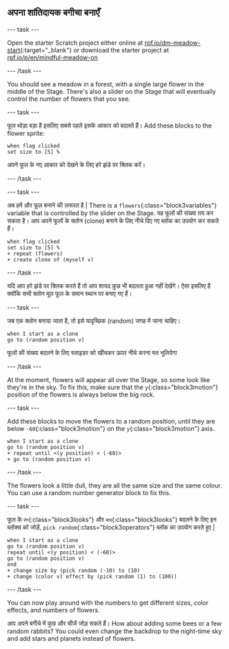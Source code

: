 ## अपना शांतिदायक बगीचा बनाएँ

--- task ---

Open the starter Scratch project either online at [rpf.io/dm-meadow-start](https://rpf.io/dm-meadow-start){:target="_blank"} or download the starter project at [rpf.io/p/en/mindful-meadow-on](https://rpf.io/p/en/mindful-meadow-go)

--- /task ---

You should see a meadow in a forest, with a single large flower in the middle of the Stage. There's also a slider on the Stage that will eventually control the number of flowers that you see.

--- task ---

फूल थोड़ा बड़ा है इसलिए सबसे पहले इसके आकार को बदलते हैं। Add these blocks to the flower sprite:

```blocks3
when flag clicked
set size to [5] %
```

अपने फूल के नए आकार को देखने के लिए हरे झंडे पर क्लिक करें।

--- /task ---

--- task ---

अब हमें और फूल बनाने की ज़रूरत है | There is a `flowers`{:class="block3variables"} variable that is controlled by the slider on the Stage. यह फूलों की संख्या तय कर सकता है। आप अपने फूलों के क्लोन (clone) बनाने के लिए नीचे दिए गए ब्लॉक का उपयोग कर सकते हैं।

```blocks3
when flag clicked
set size to [5] %
+ repeat (flowers)
+ create clone of (myself v)
```

--- /task ---

यदि आप हरे झंडे पर क्लिक करते हैं तो आप शायद कुछ भी बदलता हुआ नहीं देखेंगे। ऐसा इसलिए है क्योंकि सभी क्लोन मूल फूल के समान स्थान पर बनाए गए हैं।

--- task ---

जब एक क्लोन बनाया जाता है, तो इसे यादृच्छिक (random) जगह में जाना चाहिए।

```blocks3
when I start as a clone
go to (random position v)
```

फूलों की संख्या बदलने के लिए स्लाइडर को खींचकर ऊपर नीचे करना मत भूलियेगा

--- /task ---

At the moment, flowers will appear all over the Stage, so some look like they're in the sky. To fix this, make sure that the `y`{:class="block3motion"} position of the flowers is always below the big rock.

--- task ---

Add these blocks to move the flowers to a random position, until they are below `-60`{:class="block3motion"} on the `y`{:class="block3motion"} axis.

```blocks3
when I start as a clone
go to (random position v)
+ repeat until <(y position) < (-60)>
+ go to (random position v)
```

--- /task ---

The flowers look a little dull, they are all the same size and the same colour. You can use a random number generator block to fix this.

--- task ---

फूल के `रंग`{:class="block3looks"} और `माप`{:class="block3looks"} बदलने के लिए इन ब्लॉक्स को जोड़ें, `pick random`{:class="block3operators"} ब्लॉक का उपयोग करते हुए |

```blocks3
when I start as a clone
go to (random position v)
repeat until <(y position) < (-60)>
go to (random position v)
end
+ change size by (pick random (-10) to (10)
+ change (color v) effect by (pick random (1) to (100))
```

--- /task ---

You can now play around with the numbers to get different sizes, color effects, and numbers of flowers.

आप अपने बगीचे में कुछ और चीजें जोड़ सकते हैं। How about adding some bees or a few random rabbits? You could even change the backdrop to the night-time sky and add stars and planets instead of flowers.





